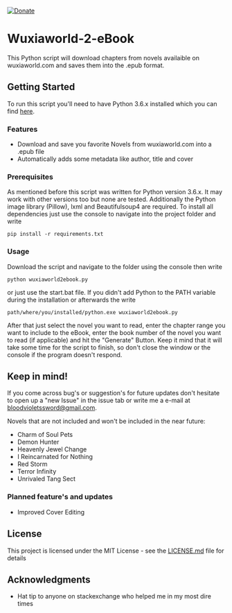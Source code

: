 [![Donate](https://img.shields.io/badge/Donate-PayPal-green.svg)](https://www.paypal.com/cgi-bin/webscr?cmd=_s-xclick&hosted_button_id=U7KDYY9UB9PMY)

# Wuxiaworld-2-eBook
This Python script will download chapters from novels availaible on wuxiaworld.com and saves them into the .epub format.

## Getting Started

To run this script you'll need to have Python 3.6.x installed which you can find [here](https://www.python.org/downloads/ "Python Download Link").

### Features

- Download and save you favorite Novels from wuxiaworld.com into a .epub file
- Automatically adds some metadata like author, title and cover

### Prerequisites

As mentioned before this script was written for Python version 3.6.x. It may work with other versions too but none are tested.
Additionally the Python image library (Pillow), lxml and Beautifulsoup4 are required.
To install all dependencies just use the console to navigate into the project folder and write

```
pip install -r requirements.txt
```

### Usage

Download the script and navigate to the folder using the console then write

```
python wuxiaworld2ebook.py
```

or just use the start.bat file. If you didn't add Python to the PATH variable during the installation or afterwards the write

```
path/where/you/installed/python.exe wuxiaworld2ebook.py
```

After that just select the novel you want to read, enter the chapter range you want to include to the eBook, enter the book number of the novel you want to read (if applicable) and hit the "Generate" Button. Keep it mind that it will take some time for the script to finish, so don't close the window or the console if the program doesn't respond.

## Keep in mind!

If you come across bug's or suggestion's for future updates don't hesitate to open up a "new Issue" in the issue tab or write me a e-mail at bloodvioletssword@gmail.com.

Novels that are not included and won't be included in the near future:

- Charm of Soul Pets
- Demon Hunter
- Heavenly Jewel Change
- I Reincarnated for Nothing
- Red Storm
- Terror Infinity
- Unrivaled Tang Sect


### Planned feature's and updates

- Improved Cover Editing

## License

This project is licensed under the MIT License - see the [LICENSE.md](LICENSE.md) file for details

## Acknowledgments

* Hat tip to anyone on stackexchange who helped me in my most dire times

